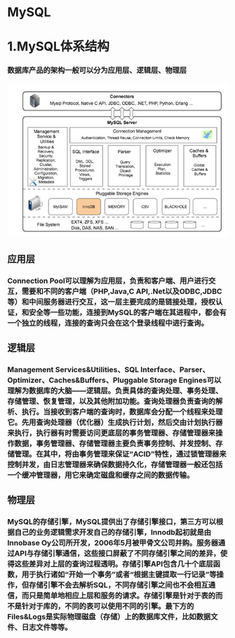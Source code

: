 # MySQL

# 1.MySQL体系结构
### 数据库产品的架构一般可以分为应用层、逻辑层、物理层

<img src="./Images/MySQL.png" alt="无法显示该图片"/>

## 应用层
### Connection Pool可以理解为应用层，负责和客户端、用户进行交互，需要和不同的客户端（PHP,Java,C API,.Net以及ODBC,JDBC等）和中间服务器进行交互，这一层主要完成的是链接处理，授权认证，和安全等一些功能，连接到MySQL的客户端在其进程中，都会有一个独立的线程，连接的查询只会在这个登录线程中进行查询。

## 逻辑层
### Management Services&Utilities、SQL Interface、Parser、Optimizer、Caches&Buffers、Pluggable Storage Engines可以理解为数据库的大脑——逻辑层。负责具体的查询处理、事务处理、存储管理、恢复管理，以及其他附加功能。查询处理器负责查询的解析、执行。当接收到客户端的查询时，数据库会分配一个线程来处理它。先用查询处理器（优化器）生成执行计划，然后交由计划执行器来执行，执行器有时需要访问更底层的事务管理器、存储管理器来操作数据，事务管理器、存储管理器主要负责事务控制、并发控制、存储管理。在其中，将由事务管理来保证“ACID”特性，通过锁管理器来控制并发，由日志管理器来确保数据持久化，存储管理器一般还包括一个缓冲管理器，用它来确定磁盘和缓存之间的数据传输。

## 物理层
### MySQL的存储引擎，MySQL提供出了存储引擎接口，第三方可以根据自己的业务逻辑需求开发自己的存储引擎，Innodb起初就是由Innobase Oy公司所开发，2006年5月被甲骨文公司并购。服务器通过API与存储引擎通信，这些接口屏蔽了不同存储引擎之间的差异，使得这些差异对上层的查询过程透明。存储引擎API包含几十个底层函数，用于执行诸如“开始一个事务”或者“根据主键提取一行记录”等操作，但存储引擎不会去解析SQL，不同存储引擎之间也不会相互通信，而只是简单地相应上层和服务的请求。存储引擎是针对于表的而不是针对于库的，不同的表可以使用不同的引擎。最下方的Files&Logs是实际物理磁盘（存储）上的数据库文件，比如数据文件、日志文件等等。



